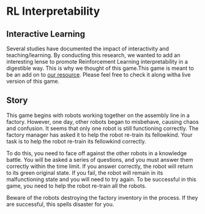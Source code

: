 # RL Interpretability 

## Interactive Learning

Several studies have documented the impact of interactivity and teaching/learning. By conducting this research, we wanted to add an interesting lense to promote Reinforcement Learning interpretability in a digestible way. 
This is why we thought of this game.This game is meant to be an add on to [our resource](https://rl-and-misalignment.streamlit.app/). Please feel free to check it along witha live version of this game.

## Story

This game begins with robots working together on the assembly line in a factory. However, one day, other robots began to misbehave, causing chaos and confusion. It seems that only one robot is still functioning correctly. The factory manager has asked it to help the robot re-train its fellowkind. Your task is to help the robot re-train its fellowkind correctly.

To do this, you need to face off against the other robots in a knowledge battle. You will be asked a series of questions, and you must answer them correctly within the time limit. If you answer correctly, the robot will return to its green original state. If you fail, the robot will remain in its malfunctioning state and you will need to try again. To be successful in this game, you need to help the robot re-train all the robots.

Beware of the robots destroying the factory inventory in the process. If they are successful, this spells disaster for you.
